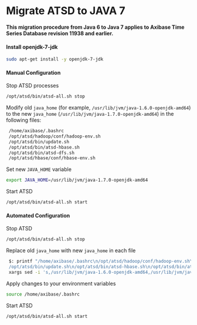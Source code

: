 # Migrate ATSD to JAVA 7


**This migration procedure from Java 6 to Java 7 applies to Axibase Time
Series Database revision 11938 and earlier.**

#### Install openjdk-7-jdk

```sh
sudo apt-get install -y openjdk-7-jdk      
```

#### Manual Configuration

Stop ATSD processes

```sh
/opt/atsd/bin/atsd-all.sh stop
```

Modify old `java_home` (for example, `/usr/lib/jvm/java-1.6.0-openjdk-amd64`) to the new `java_home`
(`/usr/lib/jvm/java-1.7.0-openjdk-amd64`) in the following files:

```sh
 /home/axibase/.bashrc                                                    
 /opt/atsd/hadoop/conf/hadoop-env.sh                                      
 /opt/atsd/bin/update.sh                                                  
 /opt/atsd/bin/atsd-hbase.sh                                              
 /opt/atsd/bin/atsd-dfs.sh                                                
 /opt/atsd/hbase/conf/hbase-env.sh                                        
```

Set new `JAVA_HOME` variable

```sh
export JAVA_HOME=/usr/lib/jvm/java-1.7.0-openjdk-amd64
```

Start ATSD

```sh
/opt/atsd/bin/atsd-all.sh start
```

#### Automated Configuration

Stop ATSD

```sh
/opt/atsd/bin/atsd-all.sh stop
```

Replace old `java_home` with new `java_home` in each file

```sh
 $: printf "/home/axibase/.bashrc\n/opt/atsd/hadoop/conf/hadoop-env.sh\n\
 /opt/atsd/bin/update.sh\n/opt/atsd/bin/atsd-hbase.sh\n/opt/atsd/bin/atsd-dfs.sh\n/opt/atsd/hbase/conf/hbase-env.sh\n"\
 xargs sed -i 's,/usr/lib/jvm/java-1.6.0-openjdk-amd64,/usr/lib/jvm/java-1.7.0-openjdk-amd64,g'    
```

Apply changes to your environment variables

```sh
source /home/axibase/.bashrc
```

Start ATSD

```sh
/opt/atsd/bin/atsd-all.sh start
```

